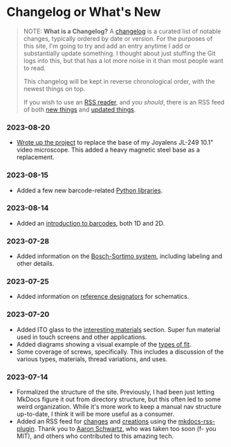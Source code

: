 # Changelog or What's New

> NOTE: **What is a Changelog?** A
> [changelog]([Title](https://keepachangelog.com/en/1.0.0/)) is a
> curated list of notable changes, typically ordered by date or version.
> For the purposes of this site, I'm going to try and add an entry
> anytime I add or substantially update something. I thought about just
> stuffing the Git logs into this, but that has a lot more noise in it
> than most people want to read.
>
> This changelog will be kept in reverse chronological order, with the
> newest things on top. 
>
> If you wish to use an [RSS reader](https://newsblur.com/), and _you
> should_, there is an RSS feed of both [new
> things](/feed_rss_created.xml) and [updated
> things](/feed_rss_updated.xml).

### 2023-08-20

* [Wrote up the project](projects/replacement-microscope-base/index.md)
  to replace the base of my Joyalens JL-249 10.1" video microscope. This
  added a heavy magnetic steel base as a replacement. 

### 2023-08-15

* Added a few new barcode-related [Python
  libraries](software/python/libraries.md). 
  
### 2023-08-14

* Added an [introduction to barcodes](software/barcode-formats.md), both
  1D and 2D. 

### 2023-07-28

* Added information on the [Bosch-Sortimo
  system](organization/sortimo.md), including labeling and other
  details.

### 2023-07-25

* Added information on [reference
  designators](electronics/reference-designators.md) for schematics. 
  
### 2023-07-20

* Added ITO glass to the [interesting
  materials](mechanical/materials.md) section. Super fun material used
  in touch screens and other applications.
* Added diagrams showing a visual example of the [types of
  fit](mechanical/fit.md). 
* Some coverage of screws, specifically. This includes a discussion of
  the various types, materials, thread variations, and uses. 

### 2023-07-14

* Formalized the structure of the site. Previously, I had been just
  letting MkDocs figure it out from directory structure, but this often
  led to some weird organization. While it's more work to keep a manual
  nav structure up-to-date, I think it will be more useful as a
  consumer.
* Added an RSS feed for [changes](/feed_rss_updated.xml) and
  [creations](/feed_rss_created.xml) using the
  [mkdocs-rss-plugin]([Title](https://github.com/guts/mkdocs-rss-plugin)).
  Thank you to [Aaron
  Schwartz]([Title](https://en.wikipedia.org/wiki/Aaron_Swartz)), who
  was taken too soon (f- you MIT), and others who contributed to this
  amazing tech.